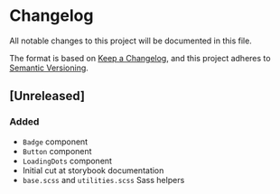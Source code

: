 # Changelog

All notable changes to this project will be documented in this file.

The format is based on [Keep a Changelog](https://keepachangelog.com/en/1.0.0/),
and this project adheres to [Semantic Versioning](https://semver.org/spec/v2.0.0.html).

## [Unreleased]

### Added

- `Badge` component
- `Button` component
- `LoadingDots` component
- Initial cut at storybook documentation
- `base.scss` and `utilities.scss` Sass helpers

